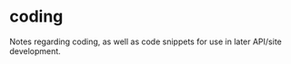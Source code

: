 coding
======

Notes regarding coding, as well as code snippets for use in later API/site development.
